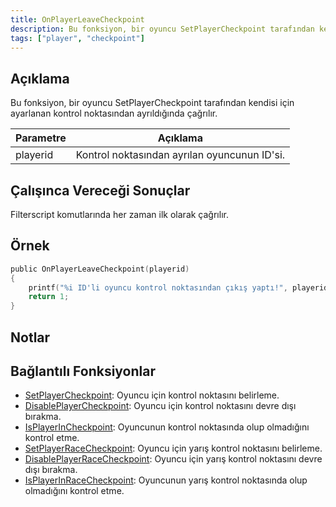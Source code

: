 ```yaml
---
title: OnPlayerLeaveCheckpoint
description: Bu fonksiyon, bir oyuncu SetPlayerCheckpoint tarafından kendisi için ayarlanan kontrol noktasından ayrıldığında çağrılır. 
tags: ["player", "checkpoint"]
---
```


## Açıklama

Bu fonksiyon, bir oyuncu SetPlayerCheckpoint tarafından kendisi için ayarlanan kontrol noktasından ayrıldığında çağrılır. 

| Parametre | Açıklama                                         |
| --------- | ------------------------------------------------ |
| playerid  | Kontrol noktasından ayrılan oyuncunun ID'si.     |

## Çalışınca Vereceği Sonuçlar

Filterscript komutlarında her zaman ilk olarak çağrılır. 

## Örnek

```c
public OnPlayerLeaveCheckpoint(playerid)
{
    printf("%i ID'li oyuncu kontrol noktasından çıkış yaptı!", playerid);
    return 1;
}
```

## Notlar

<TipNPCCallbacks />

## Bağlantılı Fonksiyonlar

- [SetPlayerCheckpoint](../functions/SetPlayerCheckpoint): Oyuncu için kontrol noktasını belirleme.
- [DisablePlayerCheckpoint](../functions/DisablePlayerCheckpoint): Oyuncu için kontrol noktasını devre dışı bırakma.
- [IsPlayerInCheckpoint](../functions/IsPlayerInCheckpoint): Oyuncunun kontrol noktasında olup olmadığını kontrol etme.
- [SetPlayerRaceCheckpoint](../functions/SetPlayerRaceCheckpoint): Oyuncu için yarış kontrol noktasını belirleme.
- [DisablePlayerRaceCheckpoint](../functions/DisablePlayerRaceCheckpoint): Oyuncu için yarış kontrol noktasını devre dışı bırakma.
- [IsPlayerInRaceCheckpoint](../functions/IsPlayerInRaceCheckpoint): Oyuncunun yarış kontrol noktasında olup olmadığını kontrol etme.
